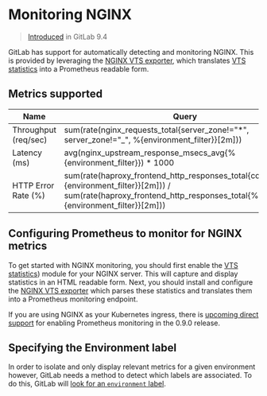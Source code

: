 # Monitoring NGINX
> [Introduced](https://gitlab.com/gitlab-org/gitlab-ce/merge_requests/12621) in GitLab 9.4

GitLab has support for automatically detecting and monitoring NGINX. This is provided by leveraging the [NGINX VTS exporter](https://github.com/hnlq715/nginx-vts-exporter), which translates [VTS statistics](https://github.com/vozlt/nginx-module-vts) into a Prometheus readable form.

## Metrics supported

| Name | Query |
| ---- | ----- |
| Throughput (req/sec) | sum(rate(nginx_requests_total{server_zone!="*", server_zone!="_", %{environment_filter}}[2m])) |
| Latency (ms) | avg(nginx_upstream_response_msecs_avg{%{environment_filter}}) * 1000 |
| HTTP Error Rate (%) | sum(rate(haproxy_frontend_http_responses_total{code="5xx",%{environment_filter}}[2m])) / sum(rate(haproxy_frontend_http_responses_total{%{environment_filter}}[2m])) |

## Configuring Prometheus to monitor for NGINX metrics

To get started with NGINX monitoring, you should first enable the [VTS statistics](https://github.com/vozlt/nginx-module-vts)) module for your NGINX server. This will capture and display statistics in an HTML readable form. Next, you should install and configure the [NGINX VTS exporter](https://github.com/hnlq715/nginx-vts-exporter) which parses these statistics and translates them into a Prometheus monitoring endpoint.

If you are using NGINX as your Kubernetes ingress, there is [upcoming direct support](https://github.com/kubernetes/ingress/pull/423) for enabling Prometheus monitoring in the 0.9.0 release.

## Specifying the Environment label

In order to isolate and only display relevant metrics for a given environment
however, GitLab needs a method to detect which labels are associated. To do this, GitLab will [look for an `environment` label](metrics.md#identifying-environments).
